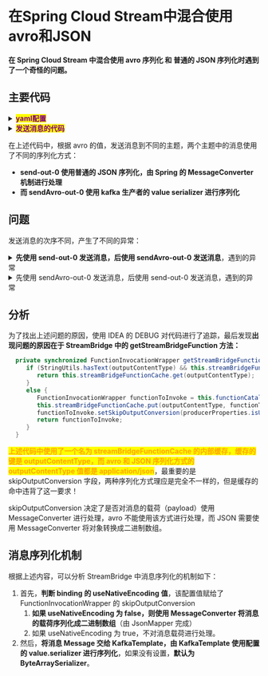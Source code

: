 # 在Spring Cloud Stream中混合使用avro和JSON

**在 Spring Cloud Stream 中混合使用 avro 序列化 和 普通的 JSON 序列化时遇到了一个奇怪的问题。**

## 主要代码

<details>

<summary><mark style="color:purple;"><strong>yaml配置</strong></mark></summary>

```yaml
  spring:
    cloud:
      function:
        definition: send;sendAvro
      stream:
        bindings:
          send-in-0:
            autoStartup: false
            group: organization
          sendAvro-in-0:
            autoStartup: false
            group: organization
          send-out-0:
            destination: orgChangeTopic
            contentType: application/json
            producer:
              useNativeEncoding: false
          sendAvro-out-0:
            destination: orgChangeTopicAvro
            producer:
              useNativeEncoding: true
        kafka:
          bindings:
            sendAvro-out-0:
              producer:
                configuration:
                  schema.registry.url: http://kubernetes:8074
                  value.serializer: io.confluent.kafka.serializers.KafkaAvroSerializer
          binder:
            brokers: kubernetes:9094
            requiredAcks: all
```

</details>

<details>

<summary><mark style="color:purple;"><strong>发送消息的代码</strong></mark></summary>

```java
@Slf4j
@Component
public class SimpleSourceBean {

    private StreamBridge streamBridge;

    public void publishOrganizationChange(ActionEnum action,
                                          String organizationId,
                                          boolean avro) {
        log.debug("Sending Kafka message {} for Organization Id: {}",
                action, organizationId);
        if (avro) {
            OrganizationChangeModel change = new OrganizationChangeModel(
                    OrganizationChangeModel.class.getTypeName(),
                    action.toString(),
                    organizationId,
                    UserContextHolder.getContext().getCorrelationId()
            );
            // Sends the message from a channel defined in the Source class
            streamBridge.send("sendAvro-out-0", change);
        } else {
            // Publishes a Java POJO message
            OrganizationChangeModel2 change = new OrganizationChangeModel2(
                    OrganizationChangeModel2.class.getTypeName(),
                    action.toString(),
                    organizationId,
                    UserContextHolder.getContext().getCorrelationId()
            );
            // Sends the message from a channel defined in the Source class
            streamBridge.send("send-out-0", change);
        }
    }

    @Autowired
    public void setStreamBridge(StreamBridge streamBridge) {
        this.streamBridge = streamBridge;
    }
}
```

</details>

在上述代码中，根据 avro 的值，发送消息到不同的主题，两个主题中的消息使用了不同的序列化方式：

* **send-out-0 使用普通的 JSON 序列化，由 Spring 的 MessageConverter 机制进行处理**
* **而 sendAvro-out-0 使用 kafka 生产者的 value serializer 进行序列化**

## 问题

发送消息的次序不同，产生了不同的异常：

<details>

<summary><strong>先使用 send-out-0 发送消息，后使用 sendAvro-out-0 发送消息</strong>，遇到的异常</summary>

{% code overflow="wrap" lineNumbers="true" %}
```log
java.lang.NullPointerException: Cannot invoke "Object.getClass()" because "result" is null 
at org.springframework.cloud.function.cloudevent.CloudEventsFunctionInvocationHelper.doPostProcessResult(CloudEventsFunctionInvocationHelper.java:138) ~[spring-cloud-function-context-4.0.5.jar:4.0.5]
at org.springframework.cloud.function.cloudevent.CloudEventsFunctionInvocationHelper.postProcessResult(CloudEventsFunctionInvocationHelper.java:114) ~[spring-cloud-function-context-4.0.5.jar:4.0.5]
at org.springframework.cloud.function.cloudevent.CloudEventsFunctionInvocationHelper.postProcessResult(CloudEventsFunctionInvocationHelper.java:48) ~[spring-cloud-function-context-4.0.5.jar:4.0.5]
at org.springframework.cloud.stream.function.StreamBridge.send(StreamBridge.java:185) ~[spring-cloud-stream-4.0.4.jar:4.0.4]
at org.springframework.cloud.stream.function.StreamBridge.send(StreamBridge.java:146) ~[spring-cloud-stream-4.0.4.jar:4.0.4]
at org.springframework.cloud.stream.function.StreamBridge.send(StreamBridge.java:141) ~[spring-cloud-stream-4.0.4.jar:4.0.4]
at com.study.organization.message.SimpleSourceBean.publishOrganizationChange(SimpleSourceBean.java:35) ~[classes/:na]
...
```
{% endcode %}

</details>

<details>

<summary>先使用 sendAvro-out-0 发送消息，后使用 send-out-0 发送消息，遇到的异常</summary>

{% code overflow="wrap" lineNumbers="true" %}
```log
java.lang.ClassCastException: class com.study.organization.model.OrganizationChangeModel2 cannot be cast to class [B (com.study.organization.model.OrganizationChangeModel2 is in unnamed module of loader org.springframework.boot.devtools.restart.classloader.RestartClassLoader @703cc83; [B is in module java.base of loader 'bootstrap')
	at org.apache.kafka.common.serialization.ByteArraySerializer.serialize(ByteArraySerializer.java:19) ~[kafka-clients-3.4.1.jar:na]
	at org.apache.kafka.common.serialization.Serializer.serialize(Serializer.java:62) ~[kafka-clients-3.4.1.jar:na]
	at org.apache.kafka.clients.producer.KafkaProducer.doSend(KafkaProducer.java:1015) ~[kafka-clients-3.4.1.jar:na]
	at org.apache.kafka.clients.producer.KafkaProducer.send(KafkaProducer.java:962) ~[kafka-clients-3.4.1.jar:na]
	at org.springframework.kafka.core.DefaultKafkaProducerFactory$CloseSafeProducer.send(DefaultKafkaProducerFactory.java:1062) ~[spring-kafka-3.0.13.jar:3.0.13]
	at org.springframework.kafka.core.KafkaTemplate.doSend(KafkaTemplate.java:785) ~[spring-kafka-3.0.13.jar:3.0.13]
	at org.springframework.kafka.core.KafkaTemplate.observeSend(KafkaTemplate.java:754) ~[spring-kafka-3.0.13.jar:3.0.13]
	at org.springframework.kafka.core.KafkaTemplate.send(KafkaTemplate.java:564) ~[spring-kafka-3.0.13.jar:3.0.13]
	at org.springframework.integration.kafka.outbound.KafkaProducerMessageHandler.handleRequestMessage(KafkaProducerMessageHandler.java:532) ~[spring-integration-kafka-6.1.5.jar:6.1.5]
	at org.springframework.integration.handler.AbstractReplyProducingMessageHandler.handleMessageInternal(AbstractReplyProducingMessageHandler.java:136) ~[spring-integration-core-6.1.5.jar:6.1.5]
	at org.springframework.integration.handler.AbstractMessageHandler.doHandleMessage(AbstractMessageHandler.java:105) ~[spring-integration-core-6.1.5.jar:6.1.5]
	at org.springframework.integration.handler.AbstractMessageHandler.handleMessage(AbstractMessageHandler.java:73) ~[spring-integration-core-6.1.5.jar:6.1.5]
	at org.springframework.cloud.stream.binder.kafka.KafkaMessageChannelBinder$ProducerConfigurationMessageHandler.handleMessage(KafkaMessageChannelBinder.java:1594) ~[spring-cloud-stream-binder-kafka-4.0.4.jar:4.0.4]
	at org.springframework.cloud.stream.binder.AbstractMessageChannelBinder$SendingHandler.handleMessageInternal(AbstractMessageChannelBinder.java:1185) ~[spring-cloud-stream-4.0.4.jar:4.0.4]
	at org.springframework.integration.handler.AbstractMessageHandler.doHandleMessage(AbstractMessageHandler.java:105) ~[spring-integration-core-6.1.5.jar:6.1.5]
	at org.springframework.integration.handler.AbstractMessageHandler.handleMessage(AbstractMessageHandler.java:73) ~[spring-integration-core-6.1.5.jar:6.1.5]
	at org.springframework.integration.dispatcher.AbstractDispatcher.tryOptimizedDispatch(AbstractDispatcher.java:115) ~[spring-integration-core-6.1.5.jar:6.1.5]
	at org.springframework.integration.dispatcher.UnicastingDispatcher.doDispatch(UnicastingDispatcher.java:133) ~[spring-integration-core-6.1.5.jar:6.1.5]
	at org.springframework.integration.dispatcher.UnicastingDispatcher.dispatch(UnicastingDispatcher.java:106) ~[spring-integration-core-6.1.5.jar:6.1.5]
	at org.springframework.integration.channel.AbstractSubscribableChannel.doSend(AbstractSubscribableChannel.java:72) ~[spring-integration-core-6.1.5.jar:6.1.5]
	at org.springframework.integration.channel.AbstractMessageChannel.sendInternal(AbstractMessageChannel.java:375) ~[spring-integration-core-6.1.5.jar:6.1.5]
	at org.springframework.integration.channel.AbstractMessageChannel.sendWithMetrics(AbstractMessageChannel.java:346) ~[spring-integration-core-6.1.5.jar:6.1.5]
	at org.springframework.integration.channel.AbstractMessageChannel.send(AbstractMessageChannel.java:326) ~[spring-integration-core-6.1.5.jar:6.1.5]
	at org.springframework.integration.channel.AbstractMessageChannel.send(AbstractMessageChannel.java:299) ~[spring-integration-core-6.1.5.jar:6.1.5]
	at org.springframework.cloud.stream.function.StreamBridge.send(StreamBridge.java:187) ~[spring-cloud-stream-4.0.4.jar:4.0.4]
	at org.springframework.cloud.stream.function.StreamBridge.send(StreamBridge.java:146) ~[spring-cloud-stream-4.0.4.jar:4.0.4]
	at org.springframework.cloud.stream.function.StreamBridge.send(StreamBridge.java:141) ~[spring-cloud-stream-4.0.4.jar:4.0.4]
	at com.study.organization.message.SimpleSourceBean.publishOrganizationChange(SimpleSourceBean.java:45) ~[classes/:na]
	...
```
{% endcode %}

</details>

## 分析

为了找出上述问题的原因，使用 IDEA 的 DEBUG 对代码进行了追踪，最后发现**出现问题的原因在于 StreamBridge 中的 getStreamBridgeFunction 方法：**

```java
  private synchronized FunctionInvocationWrapper getStreamBridgeFunction(String outputContentType, ProducerProperties producerProperties) {
     if (StringUtils.hasText(outputContentType) && this.streamBridgeFunctionCache.containsKey(outputContentType)) {
        return this.streamBridgeFunctionCache.get(outputContentType);
     }
     else {
        FunctionInvocationWrapper functionToInvoke = this.functionCatalog.lookup(STREAM_BRIDGE_FUNC_NAME, outputContentType.toString());
        this.streamBridgeFunctionCache.put(outputContentType, functionToInvoke);
        functionToInvoke.setSkipOutputConversion(producerProperties.isUseNativeEncoding());
        return functionToInvoke;
     }
  }
```

<mark style="color:orange;">**上述代码中使用了一个名为 streamBridgeFunctionCache 的内部缓存，缓存的键是 outputContentType，而 avro 和 JSON 序列化方式的 outputContentType 值都是 application/json**</mark>，最重要的是 skipOutputConversion 字段，两种序列化方式理应是完全不一样的，但是缓存的命中违背了这一要求！

skipOutputConversion 决定了是否对消息的载荷（payload）使用 MessageConverter 进行处理，avro 不能使用该方式进行处理，而 JSON 需要使用 MessageConverter 将对象转换成二进制数组。

## 消息序列化机制

根据上述内容，可以分析 StreamBridge 中消息序列化的机制如下：

1. 首先，**判断 binding 的 useNativeEncoding 值**，该配置值赋给了 FunctionInvocationWrapper 的 skipOutputConversion
   1. **如果 useNativeEncoding 为 false，则使用 MessageConverter 将消息的载荷序列化成二进制数组**（由 JsonMapper 完成）
   2. 如果 useNativeEncoding 为 true，不对消息载荷进行处理。
2. 然后，**将消息 Message 交给 KafkaTemplate，由 KafkaTemplate 使用配置的 value.serializer 进行序列化**，如果没有设置，**默认为 ByteArraySerializer**。
